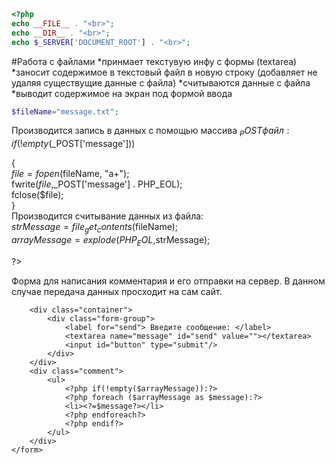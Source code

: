 ```php
<?php
echo __FILE__ . "<br>";
echo __DIR__ . "<br>";
echo $_SERVER['DOCUMENT_ROOT'] . "<br>";
```

#Работа с файлами
*принмает текстувую инфу с формы (textarea)
*заносит содержимое в текстовый файл в новую
строку (добавляет не удаляя существущие данные с файла)
*считываются данные с файла
*выводит содержимое на экран под формой ввода  

```php
$fileName="message.txt";  
```

Производится запись в данных с помощью массива $_POST файл:  
if(!empty($_POST['message']))  
  
{  
    $file=fopen($fileName, "a+");  
    fwrite($file,$_POST['message'] . PHP_EOL);  
    fclose($file);  
}  
Производится считывание данных из файла:    
$strMessage=file_get_contents($fileName);  
$arrayMessage=explode(PHP_EOL,$strMessage);  
  
?>  


<!doctype html>  
<html>  
<head>  
    <meta charset="UTF-8">  
    <meta name="viewport"  
          content="width=device-width, user-scalable=no, initial-scale=1.0, maximum-scale=1.0, minimum-scale=1.0">  
    <meta http-equiv="X-UA-Compatible" content="ie=edge">  
    <link rel="stylesheet" href="file.css"></link>  
    <link rel="stylesheet" href="https://cdn.jsdelivr.net/npm/bootstrap@5.2.3/dist/css/bootstrap.min.css"></link>  
    <title>Work_with_files</title>  
</head>  
  
<body>  
Форма для написания комментария и его отправки на сервер.
В данном случае передача данных просходит на сам сайт.  
    <form method='POST' enctype="multipart/form-data">  
  
        <div class="container">  
            <div class="form-group">  
                <label for="send"> Введите сообщение: </label>  
                <textarea name="message" id="send" value=""></textarea>  
                <input id="button" type="submit"/>  
            </div>  
        </div>  
        <div class="comment">  
            <ul>  
                <?php if(!empty($arrayMessage)):?>  
                <?php foreach ($arrayMessage as $message):?>  
                <li><?=$message?></li>  
                <?php endforeach?>  
                <?php endif?>  
            </ul>  
        </div>  
    </form>  
  
</body>  
</html>  
